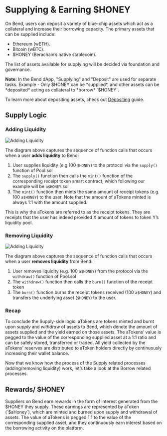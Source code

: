 # Supplying & Earning $HONEY

On Bend, users can deposit a variety of blue-chip assets which act as a collateral and increase their borrowing capacity. The primary assets that can be supplied include:

- Ethereum (wETH).
- Bitcoin (wBTC).
- $HONEY (Berachain’s native stablecoin).

The list of assets available for supplying will be decided via foundation and governance.

**Note:** In the Bend dApp, "Supplying" and "Deposit" are used for separate tasks. Example - Only $HONEY can be *supplied*, and other assets can be *deposited* acting as collateral to *borrow* `$HONEY`.

To learn more about depositing assets, check out [Depositing](/learn/guides/depositing-collateral#how-do-i-deposit) guide.

## Supply Logic

### **Adding Liquidity**

![Adding Liquidity](/assets/supplyLogic-addingLiquidity.png)

The diagram above captures the sequence of function calls that occurs when a user **adds liquidity** to Bend:

1. User supplies liquidity (e.g 100 `$HONEY`) to the protocol via the `supply()` function of Pool.sol
2. The `supply()` function then calls the `mint()` function of the corresponding receipt token smart contract, which following our example will be `a$HONEY`.sol
3. The `mint()` function then mints the same amount of receipt tokens (e.g. 100 `a$HONEY`) to the user. Note that the amount of aTokens minted is always 1:1 with the amount supplied.

This is why the aTokens are referred to as the receipt tokens. They are receipts that the user has indeed provided X amount of tokens to token Y’s liquidity pool.

### **Removing Liquidity**

![Adding Liquidity](/assets/removingL-removingLiquidity.png)

The diagram above captures the sequence of function calls that occurs when a user **removes liquidity** from Bend:

1. User removes liquidity (e.g. 100 `a$HONEY`) from the protocol via the `withdraw()` function of Pool.sol
2. The `withdraw()` function then calls the `burn()` function of the receipt token
3. The `burn()` function burns the receipt tokens received (100 `a$HONEY`) and transfers the underlying asset (`$HONEY`) to the user.

### Recap

To conclude the Supply-side logic: aTokens are tokens minted and burnt upon _supply_ and _withdraw_ of assets to Bend, which denote the amount of assets supplied and the yield earned on those assets. The aTokens’ value is pegged to the value of the corresponding supplied asset at a 1:1 ratio and can be safely stored, transferred or traded. All yield collected by the aTokens’ reserves are distributed to aToken holders directly by continuously increasing their wallet balance.

Now that we know how the process of the Supply related processes (adding/removing liquidity) work, let’s take a look at the Borrow related processes.

## Rewards/ $HONEY

Suppliers on Bend earn rewards in the form of interest generated from the $HONEY they supply. These earnings are represented by aToken (`$aHoney`), which are minted and burned upon supply and withdrawal of assets. The value of aTokens is pegged 1:1 to the value of the corresponding supplied asset, and they continuously earn interest based on the borrowing activity on the platform.
